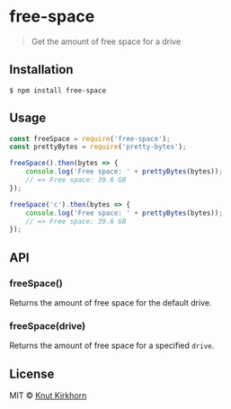 # free-space
> Get the amount of free space for a drive

## Installation
```
$ npm install free-space
```

## Usage
```js
const freeSpace = require('free-space');
const prettyBytes = require('pretty-bytes');

freeSpace().then(bytes => {
    console.log('Free space: ' + prettyBytes(bytes));
    // => Free space: 39.6 GB
});

freeSpace('c').then(bytes => {
    console.log('Free space: ' + prettyBytes(bytes));
    // => Free space: 39.6 GB
});
```

## API
### freeSpace()
Returns the amount of free space for the default drive.

### freeSpace(drive)
Returns the amount of free space for a specified `drive`.

## License
MIT © [Knut Kirkhorn](LICENSE)
